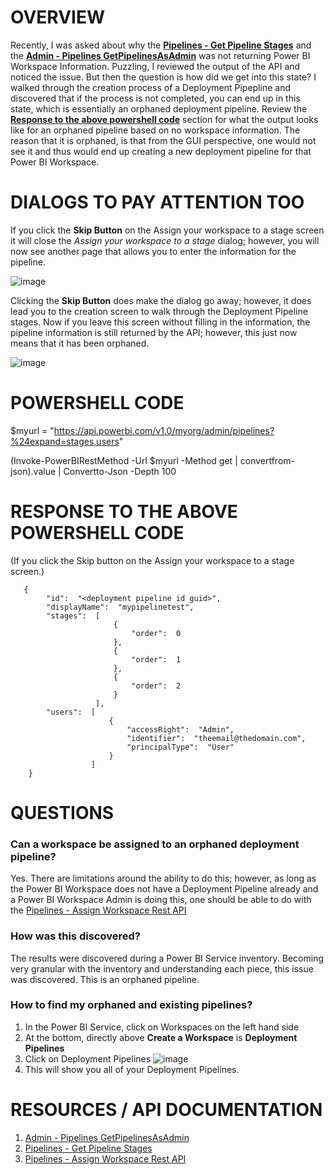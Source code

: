 # OVERVIEW
Recently, I was asked about why the **[Pipelines - Get Pipeline Stages](https://learn.microsoft.com/en-us/rest/api/power-bi/pipelines/get-pipeline-stages)** and the **[Admin - Pipelines GetPipelinesAsAdmin](https://learn.microsoft.com/en-us/rest/api/power-bi/admin/pipelines-get-pipelines-as-admin)** was not returning Power BI Workspace Information.  Puzzling, I reviewed the output of the API and noticed the issue.  But then the question is how did we get into this state?  I walked through the creation process of a Deployment Pipepline and discovered that if the process is not completed, you can end up in this state, which is essentially an orphaned deployment pipeline.  Review the **[Response to the above powershell code](https://github.com/msfttimmac/MyPowerBIBlog/blob/master/Deployment%20Pipelines/Orphaned%20Pipelines.md#response-to-the-above-powershell-code)** section for what the output looks like for an orphaned pipeline based on no workspace information.  The reason that it is orphaned, is that from the GUI perspective, one would not see it and thus would end up creating a new deployment pipeline for that Power BI Workspace. 

# DIALOGS TO PAY ATTENTION TOO
If you click the **Skip Button** on the Assign your workspace to a stage screen it will close the *Assign your workspace to a stage* dialog; however, you will now see another page that allows you to enter the information for the pipeline. 

![image](https://github.com/msfttimmac/MyPowerBIBlog/assets/50430004/efddf3f3-60c0-4209-9cc0-ff7306bae6c5)

Clicking the **Skip Button** does make the dialog go away; however, it does lead you to the creation screen to walk through the Deployment Pipeline stages. Now if you leave this screen without filling in the information, the pipeline information is still returned by the API; however, this just now means that it has been orphaned.  

![image](https://github.com/msfttimmac/MyPowerBIBlog/assets/50430004/8c546aee-c985-46bc-a298-273a3ab7e96d)


# POWERSHELL CODE
  $myurl = "https://api.powerbi.com/v1.0/myorg/admin/pipelines?%24expand=stages,users"
  
  (Invoke-PowerBIRestMethod -Url $myurl -Method get | convertfrom-json).value | Convertto-Json -Depth 100

# RESPONSE TO THE ABOVE POWERSHELL CODE 
(If you click the Skip button on the Assign your workspace to a stage screen.)

```
   {
        "id":  "<deployment pipeline id guid>",
        "displayName":  "mypipelinetest",
        "stages":  [
                       {
                           "order":  0
                       },
                       {
                           "order":  1
                       },
                       {
                           "order":  2
                       }
                   ],
        "users":  [
                      {
                          "accessRight":  "Admin",
                          "identifier":  "theemail@thedomain.com",
                          "principalType":  "User"
                      }
                  ]
    }
```

# QUESTIONS
### Can a workspace be assigned to an orphaned deployment pipeline?
Yes.  There are limitations around the ability to do this; however, as long as the Power BI Workspace does not have a Deployment Pipeline already and a Power BI Workspace Admin is doing this, one should be able to do with the [Pipelines - Assign Workspace Rest API](https://learn.microsoft.com/en-us/rest/api/power-bi/pipelines/assign-workspace)

### How was this discovered?
The results were discovered during a Power BI Service inventory.  Becoming very granular with the inventory and understanding each piece, this issue was discovered.  This is an orphaned pipeline.  

### How to find my orphaned and existing pipelines?
1. In the Power BI Service, click on Workspaces on the left hand side
2. At the bottom, directly above **Create a Workspace** is **Deployment Pipelines**
3. Click on Deployment Pipelines
   ![image](https://github.com/msfttimmac/MyPowerBIBlog/assets/50430004/18239675-33a4-48cc-9c6c-c2dc108ec553)
4. This will show you all of your Deployment Pipelines.

# RESOURCES / API DOCUMENTATION
1. [Admin - Pipelines GetPipelinesAsAdmin](https://learn.microsoft.com/en-us/rest/api/power-bi/admin/pipelines-get-pipelines-as-admin)
2. [Pipelines - Get Pipeline Stages](https://learn.microsoft.com/en-us/rest/api/power-bi/pipelines/get-pipeline-stages)
3. [Pipelines - Assign Workspace Rest API](https://learn.microsoft.com/en-us/rest/api/power-bi/pipelines/assign-workspace)

